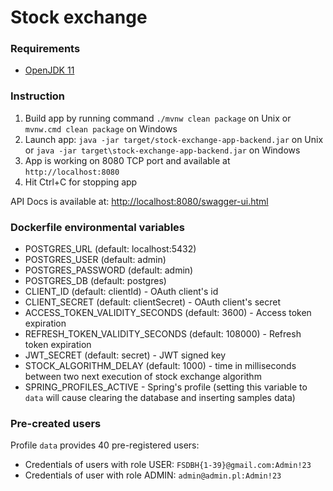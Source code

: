 # Stock exchange


### Requirements
- [OpenJDK 11](https://jdk.java.net/archive/)

### Instruction
1. Build app by running command `./mvnw clean package` on Unix or `mvnw.cmd clean package` on Windows
2. Launch app: `java -jar target/stock-exchange-app-backend.jar` on Unix or `java -jar target\stock-exchange-app-backend.jar` on Windows
3. App is working on 8080 TCP port and available at `http://localhost:8080`
4. Hit Ctrl+C for stopping app

API Docs is available at: [http://localhost:8080/swagger-ui.html](http://localhost:8080/swagger-ui.html)

### Dockerfile environmental variables

- POSTGRES_URL (default: localhost:5432)
- POSTGRES_USER (default: admin)
- POSTGRES_PASSWORD (default: admin)
- POSTGRES_DB (default: postgres)
- CLIENT_ID (default: clientId) - OAuth client's id
- CLIENT_SECRET (default: clientSecret) - OAuth client's secret
- ACCESS_TOKEN_VALIDITY_SECONDS (default: 3600) - Access token expiration
- REFRESH_TOKEN_VALIDITY_SECONDS (default: 108000) - Refresh token expiration
- JWT_SECRET (default: secret) - JWT signed key
- STOCK_ALGORITHM_DELAY (default: 1000) - time in milliseconds between two next execution of stock exchange algorithm
- SPRING_PROFILES_ACTIVE - Spring's profile (setting this variable to `data` will cause clearing the database and inserting samples data)

### Pre-created users
Profile `data` provides 40 pre-registered users:
- Credentials of users with role USER: `FSDBH{1-39}@gmail.com:Admin!23`  
- Credentials of user with role ADMIN: `admin@admin.pl:Admin!23`  